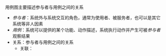 用例图主要描述参与者与用例之间的关系
- *参与者*：系统外与系统交互的角色，通常为使用者、被服务者，也可以是其它系统等非人因素
- *用例*：系统可以提供的某个功能、动作描述，系统执行动作并产生可被*参与者*观察结果
- 关系：参与者与用例之间的关系
	- 关联：

